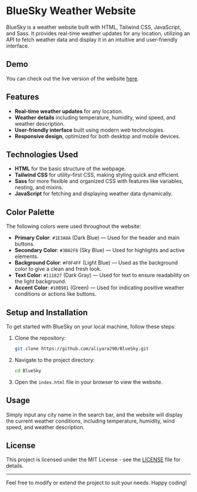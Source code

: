 # BlueSky Weather Website

BlueSky is a weather website built with HTML, Tailwind CSS, JavaScript, and Sass. It provides real-time weather updates for any location, utilizing an API to fetch weather data and display it in an intuitive and user-friendly interface.

## Demo

You can check out the live version of the website [here](https://bluesky-weatherapp.netlify.app/).

## Features

- **Real-time weather updates** for any location.
- **Weather details** including temperature, humidity, wind speed, and weather description.
- **User-friendly interface** built using modern web technologies.
- **Responsive design**, optimized for both desktop and mobile devices.

## Technologies Used

- **HTML** for the basic structure of the webpage.
- **Tailwind CSS** for utility-first CSS, making styling quick and efficient.
- **Sass** for more flexible and organized CSS with features like variables, nesting, and mixins.
- **JavaScript** for fetching and displaying weather data dynamically.

## Color Palette

The following colors were used throughout the website:

- **Primary Color**: `#1E3A8A` (Dark Blue) — Used for the header and main buttons.
- **Secondary Color**: `#3B82F6` (Sky Blue) — Used for highlights and active elements.
- **Background Color**: `#F0F4FF` (Light Blue) — Used as the background color to give a clean and fresh look.
- **Text Color**: `#111827` (Dark Gray) — Used for text to ensure readability on the light background.
- **Accent Color**: `#10B981` (Green) — Used for indicating positive weather conditions or actions like buttons.

## Setup and Installation

To get started with BlueSky on your local machine, follow these steps:

1. Clone the repository:
    ```bash
    git clone https://github.com/aliyara290/BlueSky.git
    ```

2. Navigate to the project directory:
    ```bash
    cd BlueSky
    ```

3. Open the `index.html` file in your browser to view the website.

## Usage

Simply input any city name in the search bar, and the website will display the current weather conditions, including temperature, humidity, wind speed, and weather description.

## License

This project is licensed under the MIT License - see the [LICENSE](LICENSE) file for details.

---

Feel free to modify or extend the project to suit your needs. Happy coding!
